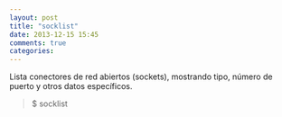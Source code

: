 ```yaml
---
layout: post
title: "socklist"
date: 2013-12-15 15:45
comments: true
categories: 
---
```

Lista conectores de red abiertos (sockets), mostrando tipo, número de puerto y otros datos específicos.

>$ socklist

